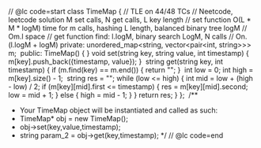 // @lc code=start
class TimeMap
{
// TLE on 44/48 TCs
// Neetcode, leetcode solution M set calls, N get calls, L key length
// set function O(L * M * logM) time for m calls, hashing L length, balanced binary tree logM
// Om.l space
// get function find: l.logM, binary search LogM, N calls
// On.(l.logM + logM)
private:
unordered_map<string, vector<pair<int, string>>> m;
​
public:
TimeMap()
{
}
​
void set(string key, string value, int timestamp)
{
m[key].push_back({timestamp, value});
}
​
string get(string key, int timestamp)
{
if (m.find(key) == m.end())
{
return "";
}
​
int low = 0;
int high = m[key].size() - 1;
​
string res = "";
while (low <= high)
{
int mid = low + (high - low) / 2;
if (m[key][mid].first <= timestamp)
{
res = m[key][mid].second;
low = mid + 1;
}
else
{
high = mid - 1;
}
}
​
return res;
}
};
​
/**
* Your TimeMap object will be instantiated and called as such:
* TimeMap* obj = new TimeMap();
* obj->set(key,value,timestamp);
* string param_2 = obj->get(key,timestamp);
*/
// @lc code=end
​
```
​